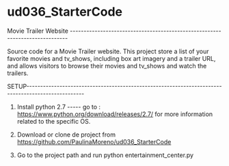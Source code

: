 # ud036_StarterCode
Movie Trailer Website -----------------------------------------------------------------------------

Source code for a Movie Trailer website.
This project store a list of your favorite movies and tv_shows, including box art imagery and a trailer URL, and  allows visitors to browse their movies and tv_shows and watch the trailers.


SETUP---------------------------------------------------------------------------------------------------
1. Install python 2.7 ----- go to : https://www.python.org/download/releases/2.7/ for more information related to the specific OS.

2. Download or clone de project from https://github.com/PaulinaMoreno/ud036_StarterCode

3. Go to the project path and run
			python entertainment_center.py
